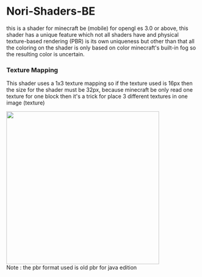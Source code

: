 # Nori-Shaders-BE
this is a shader for minecraft be (mobile) for opengl es 3.0 or above, this shader has a unique feature which not all shaders have and physical texture-based rendering (PBR) is its own uniqueness but other than that all the coloring on the shader is only based on color minecraft's built-in fog so the resulting color is uncertain.

### Texture Mapping
This shader uses a 1x3 texture mapping so if the texture used is 16px then the size for the shader must be 32px, because minecraft be only read one texture for one block then it's a trick for place 3 different textures in one image (texture)

<img src="https://github.com/Mcbamboo/mbabo_asset/blob/2679374b2cec2a74d84bd7a0b8bdc7444937aade/nori%20asset/mapping.png" width="400" height="400"><br>
Note : the pbr format used is old pbr for java edition
